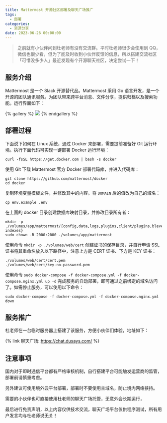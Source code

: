 ```yaml
---
title: Mattermost 开源社区部署及聊天广场推广
tags:
  - 部署
categories:
  - 资源分享
date: 2023-06-26 00:00:00
---
```


> 之前就有小伙伴问到杜老师有没有交流群。平时杜老师很少会使用到 QQ，微信也很少看，但为了能及时收到小伙伴反馈的信息，所以搭建交流社区「可惜没多少人」最近发现有个开源聊天社区，决定尝试一下！

<!-- more -->

## 服务介绍

Mattermost 是一个 Slack 开源替代品。Mattermost 采用 Go 语言开发，是一个开源的团队通讯服务。为团队带来跨平台消息、文件分享，提供归档以及搜索功能。运行界面如下：

{% gallery %}
![](https://cdn.dusays.com/2023/07/601-1.jpg)
{% endgallery %}

## 部署过程

下面说下如何在 Linux 系统，通过 Docker 来部署，需要提前准备好 Git 运行环境。执行下面代码可实现一键部署 Docker 运行环境：

```
curl -fsSL https://get.docker.com | bash -s docker
```

使用 Git 下载 Mattermost 官方 Docker 部署代码库，并进入代码库：

```
git clone https://github.com/mattermost/docker
cd docker
```

复制环境变量模板文件，并修改其中的内容。将 `DOMAIN` 后的值改为自己的域名：

```
cp env.example .env
```

在上面的 docker 目录创建数据库映射目录，并修改目录所有者：

```
mkdir -p ./volumes/app/mattermost/{config,data,logs,plugins,client/plugins,bleve-indexes}
sudo chown -R 2000:2000 ./volumes/app/mattermost
```

使用命令 `mkdir -p ./volumes/web/cert` 创建证书的保存目录，并自行申请 SSL 证书将其重命名放入以下路径中，注意上方是 CERT 证书、下方是 KEY 证书：

```
./volumes/web/cert/cert.pem
./volumes/web/cert/key-no-password.pem
```

使用命令 `sudo docker-compose -f docker-compose.yml -f docker-compose.nginx.yml up -d` 完成服务的自动部署，即可通过之前绑定的域名访问了。如需停止服务，可以使用以下命令：

```
sudo docker-compose -f docker-compose.yml -f docker-compose.nginx.yml down
```

## 服务推广

杜老师在一台临时服务器上搭建了该服务，方便小伙伴们体验，地址如下：

{% link 聊天广场::https://chat.dusays.com/ %}

## 注意事项

国内对于即时通信平台都有严格审核机制，自行搭建平台可能触发运营商的监管，部署前请慎重考虑。

另外建议可使用境外云平台部署，部署时不要使用主域名，防止境内网络挟持。

需要的小伙伴也可直接使用杜老师的聊天广场托管，无意外会长期运行，

最后进行免责声明，以上内容仅供技术交流，聊天广场平台仅供程序测试，所有用户发言均与杜老师说无关！